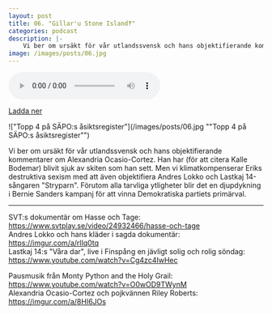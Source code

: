```yaml
---
layout: post
title: 06. "Gillar'u Stone Island‽"
categories: podcast
description: |-
    Vi ber om ursäkt för vår utlandssvensk och hans objektifierande kommentarer om Alexandria Ocasio-Cortez. Han har (för att citera Kalle Bodemar) blivit sjuk av skiten som han sett. Men vi klimatkompenserar Eriks destruktiva sexism med att även objektifiera Andres Lokko och Lastkaj 14-sångaren "Stryparn". Förutom alla tarvliga ytligheter blir det en djupdykning i Bernie Sanders kampanj för att vinna Demokratiska partiets primärval.
image: /images/posts/06.jpg
---
```


<audio controls="controls">
  <source type="audio/mp3" src="/b/06%20-%20Bron%20%C3%B6ver%20R%C3%A4ttvik%20-%20Gillar%27u%20Stone%20Island%E2%80%BD.mp3"></source>
</audio>

[Ladda ner](/b/06%20-%20Bron%20%C3%B6ver%20R%C3%A4ttvik%20-%20Gillar%27u%20Stone%20Island%E2%80%BD.mp3)

!["Topp 4 på SÄPO:s åsiktsregister"](/images/posts/06.jpg ""Topp 4 på SÄPO:s åsiktsregister"")

Vi ber om ursäkt för vår utlandssvensk och hans objektifierande kommentarer om Alexandria Ocasio-Cortez. Han har (för att citera Kalle Bodemar) blivit sjuk av skiten som han sett. Men vi klimatkompenserar Eriks destruktiva sexism med att även objektifiera Andres Lokko och Lastkaj 14-sångaren "Stryparn". Förutom alla tarvliga ytligheter blir det en djupdykning i Bernie Sanders kampanj för att vinna Demokratiska partiets primärval.

---

SVT:s dokumentär om Hasse och Tage: <https://www.svtplay.se/video/24932466/hasse-och-tage>  
Andres Lokko och hans kläder i sagda dokumentär: <https://imgur.com/a/rlIq0tq>  
Lastkaj 14:s "Våra dar", live i Finspång en jävligt solig och rolig söndag: <https://www.youtube.com/watch?v=Cg4zc4IwHec>

Pausmusik från Monty Python and the Holy Grail: <https://www.youtube.com/watch?v=O0wOD9TWynM>  
Alexandria Ocasio-Cortez och pojkvännen Riley Roberts: <https://imgur.com/a/8HI6JOs>
